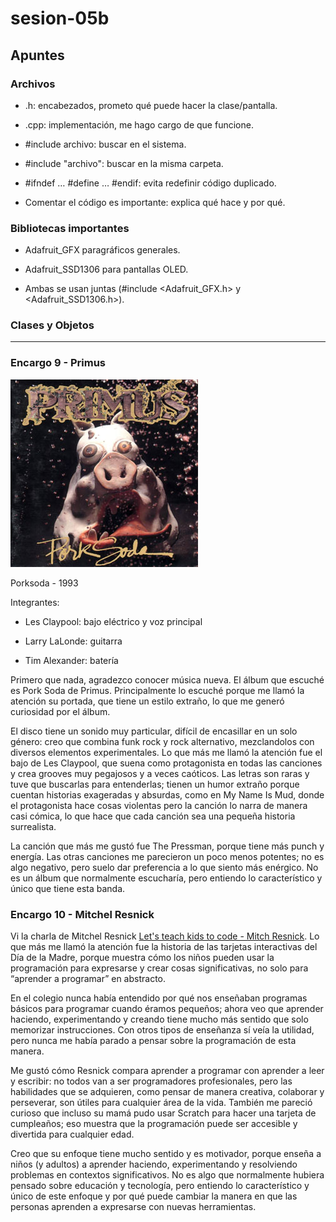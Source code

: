# sesion-05b

## Apuntes 

### Archivos

- .h: encabezados, prometo qué puede hacer la clase/pantalla.

- .cpp: implementación, me hago cargo de que funcione.

- #include archivo: buscar en el sistema.

- #include "archivo": buscar en la misma carpeta.

- #ifndef … #define … #endif: evita redefinir código duplicado.

- Comentar el código es importante: explica qué hace y por qué.
 
### Bibliotecas importantes

- Adafruit_GFX paragráficos generales.
  
- Adafruit_SSD1306 para pantallas OLED.

- Ambas se usan juntas (#include <Adafruit_GFX.h> y <Adafruit_SSD1306.h>).

### Clases y Objetos

----------

### Encargo 9 - Primus

![Porksoda](imagenes/porksoda.jpg)

Porksoda - 1993 

Integrantes: 

- Les Claypool: bajo eléctrico y voz principal

- Larry LaLonde: guitarra

- Tim Alexander: batería

Primero que nada, agradezco conocer música nueva. El álbum que escuché es Pork Soda de Primus. Principalmente lo escuché porque me llamó la atención su portada, que tiene un estilo extraño, lo que me generó curiosidad por el álbum.

El disco tiene un sonido muy particular, difícil de encasillar en un solo género: creo que combina funk rock y rock alternativo, mezclandolos con diversos elementos experimentales. Lo que más me llamó la atención fue el bajo de Les Claypool, que suena como protagonista en todas las canciones y crea grooves muy pegajosos y a veces caóticos. Las letras son raras y tuve que buscarlas para entenderlas; tienen un humor extraño porque cuentan historias exageradas y absurdas, como en My Name Is Mud, donde el protagonista hace cosas violentas pero la canción lo narra de manera casi cómica, lo que hace que cada canción sea una pequeña historia surrealista. 

La canción que más me gustó fue The Pressman, porque tiene más punch y energía. Las otras canciones me parecieron un poco menos potentes; no es algo negativo, pero suelo dar preferencia a lo que siento más enérgico. No es un álbum que normalmente escucharía, pero entiendo lo característico y único que tiene esta banda.

### Encargo 10 - Mitchel Resnick 

Vi la charla de Mitchel Resnick [Let's teach kids to code - Mitch Resnick](https://www.youtube.com/watch?v=Ok6LbV6bqaE). Lo que más me llamó la atención fue la historia de las tarjetas interactivas del Día de la Madre, porque muestra cómo los niños pueden usar la programación para expresarse y crear cosas significativas, no solo para “aprender a programar” en abstracto.

En el colegio nunca había entendido por qué nos enseñaban programas básicos para programar cuando éramos pequeños; ahora veo que aprender haciendo, experimentando y creando tiene mucho más sentido que solo memorizar instrucciones. Con otros tipos de enseñanza sí veía la utilidad, pero nunca me había parado a pensar sobre la programación de esta manera.

Me gustó cómo Resnick compara aprender a programar con aprender a leer y escribir: no todos van a ser programadores profesionales, pero las habilidades que se adquieren, como pensar de manera creativa, colaborar y perseverar, son útiles para cualquier área de la vida. También me pareció curioso que incluso su mamá pudo usar Scratch para hacer una tarjeta de cumpleaños; eso muestra que la programación puede ser accesible y divertida para cualquier edad.

Creo que su enfoque tiene mucho sentido y es motivador, porque enseña a niños (y adultos) a aprender haciendo, experimentando y resolviendo problemas en contextos significativos. No es algo que normalmente hubiera pensado sobre educación y tecnología, pero entiendo lo característico y único de este enfoque y por qué puede cambiar la manera en que las personas aprenden a expresarse con nuevas herramientas.
